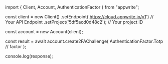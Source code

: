 import { Client, Account, AuthenticationFactor } from "appwrite";

const client = new Client()
    .setEndpoint('https://cloud.appwrite.io/v1') // Your API Endpoint
    .setProject('5df5acd0d48c2'); // Your project ID

const account = new Account(client);

const result = await account.create2FAChallenge(
    AuthenticationFactor.Totp // factor
);

console.log(response);
